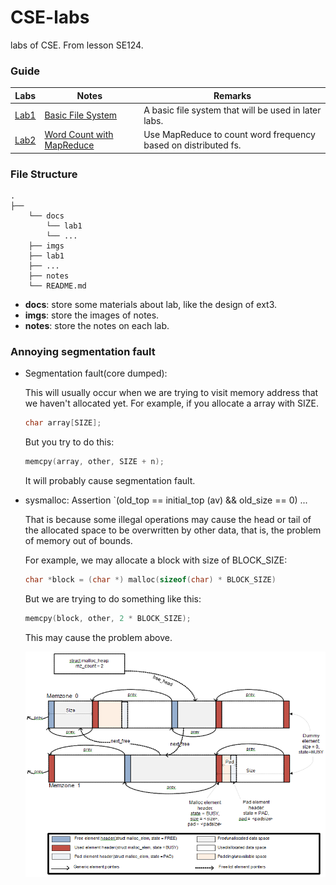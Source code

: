 # CSE-labs

labs of CSE. From lesson SE124. 

### Guide

| Labs           | Notes                                        | Remarks                                                      |
| -------------- | -------------------------------------------- | ------------------------------------------------------------ |
| [Lab1](./lab1) | [Basic File System](./notes/Lab1.md)         | A basic file system that will be used in later labs.         |
| [Lab2](./lab2) | [Word Count with MapReduce](./notes/Lab2.md) | Use MapReduce to count word frequency based on distributed fs. |

### File Structure

```
.
├── 
	└── docs
		└── lab1
        └── ...
	├── imgs
	├── lab1
    ├── ...
	├── notes
	└── README.md
```

+ **docs**: store some materials about lab, like the design of ext3.
+ **imgs**: store the images of notes.
+ **notes**: store the notes on each lab.

### Annoying segmentation fault

+ Segmentation fault(core dumped):

  This will usually occur when we are trying to visit memory address that we haven't allocated yet. For example, if you allocate a array with SIZE.

  ```c++
  char array[SIZE];
  ```

  But you try to do this:

  ```c++
  memcpy(array, other, SIZE + n);
  ```

  It will probably cause segmentation fault.

+ sysmalloc: Assertion `(old_top == initial_top (av) && old_size == 0) ...

  That is because some illegal operations may cause the head or tail of the allocated space to be overwritten by other data, that is, the problem of memory out of bounds.
  
  For example, we may allocate a block with size of BLOCK_SIZE: 
  
  ```c++
  char *block = (char *) malloc(sizeof(char) * BLOCK_SIZE)
  ```
  
  But we are trying to do something like this: 
  
  ``` c++
  memcpy(block, other, 2 * BLOCK_SIZE);
  ```
  
  This may cause the problem above.
  
  ![image](./imgs/malloc_heap.png)
